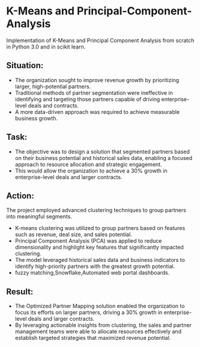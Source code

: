
# K-Means and Principal-Component-Analysis

Implementation of K-Means and Principal Component Analysis from scratch in Python 3.0 and in scikit learn.

## Situation:

- The organization sought to improve revenue growth by prioritizing larger, high-potential partners.
- Traditional methods of partner segmentation were ineffective in identifying and targeting those partners capable of driving enterprise-level deals and contracts.
-  A more data-driven approach was required to achieve measurable business growth.

## Task:

- The objective was to design a solution that segmented partners based on their business potential and historical sales data, enabling a focused approach to resource allocation and strategic engagement.
-  This would allow the organization to achieve a 30% growth in enterprise-level deals and larger contracts.

## Action:

The project employed advanced clustering techniques to group partners into meaningful segments.
-	K-means clustering was utilized to group partners based on features such as revenue, deal size, and sales potential.
-	Principal Component Analysis (PCA) was applied to reduce dimensionality and highlight key features that significantly impacted clustering.
- The model leveraged historical sales data and business indicators to identify high-priority partners with the greatest growth potential.
-	fuzzy matching,Snowflake,Automated web portal dashboards.



## Result:
- The Optimized Partner Mapping solution enabled the organization to focus its efforts on larger partners, driving a 30% growth in enterprise-level deals and larger contracts.
- By leveraging actionable insights from clustering, the sales and partner management teams were able to allocate resources effectively and establish targeted strategies that maximized revenue potential.


